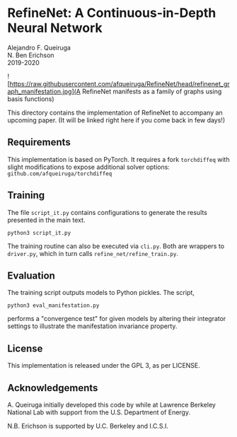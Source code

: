 # RefineNet: A Continuous-in-Depth Neural Network
Alejandro F. Queiruga  
N. Ben Erichson  
2019-2020

![https://raw.githubusercontent.com/afqueiruga/RefineNet/head/refinenet_graph_manifestation.jpg](A RefineNet manifests as a family of graphs using basis functions)

This directory contains the implementation of RefineNet to accompany an upcoming paper. (It will be linked right here if you come back in few days!)

## Requirements

This implementation is based on PyTorch. It requires a fork `torchdiffeq` with slight modifications to expose additional solver options: `github.com/afqueiruga/torchdiffeq`

## Training

The file `script_it.py` contains configurations to generate the results presented in the main text.
```
python3 script_it.py
```
The training routine can also be executed via `cli.py`. Both are wrappers to `driver.py`, which in turn calls `refine_net/refine_train.py`.

## Evaluation

The training script outputs models to Python pickles. The script,
```
python3 eval_manifestation.py
```
performs a "convergence test" for given models by altering their integrator settings to illustrate the manifestation invariance property.

## License

This implementation is released under the GPL 3, as per LICENSE.

## Acknowledgements

A. Queiruga initially developed this code by while at Lawrence Berkeley National Lab with support from the U.S. Department of Energy.

N.B. Erichson is supported by U.C. Berkeley and I.C.S.I.
